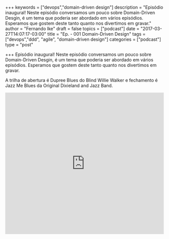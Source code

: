 +++
keywords = ["devops","domain-driven design"]
description = "Episódio inaugural! Neste episódio conversamos um pouco sobre Domain-Driven Desgin, é um tema que poderia ser abordado em vários episódios. Esperamos que gostem deste tanto quanto nos divertimos em gravar."
author = "Fernando Ike"
draft = false
topics = ["podcast"]
date = "2017-03-27T14:07:17-03:00"
title = "Ep. - 001 Domain-Driven Design"
tags = ["devops","ddd", "agile", "domain-driven design"]
categories = ["podcast"]
type = "post"

+++
Episódio inaugural! Neste episódio conversamos um pouco sobre Domain-Driven Desgin, é um tema que poderia ser abordado em vários episódios. Esperamos que gostem deste tanto quanto nos divertimos em gravar.

A trilha de abertura é Dupree Blues do Blind Willie Walker e fechamento é Jazz Me Blues da Original Dixieland and Jazz Band.

<iframe width="100%" height="450" scrolling="no" frameborder="no" src="https://w.soundcloud.com/player/?url=https%3A//api.soundcloud.com/tracks/314758274&amp;auto_play=false&amp;hide_related=false&amp;show_comments=true&amp;show_user=true&amp;show_reposts=false&amp;visual=true"></iframe>
